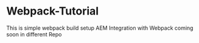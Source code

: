 # Webpack-Tutorial

This is simple webpack build setup 
AEM Integration with Webpack coming soon in different Repo
